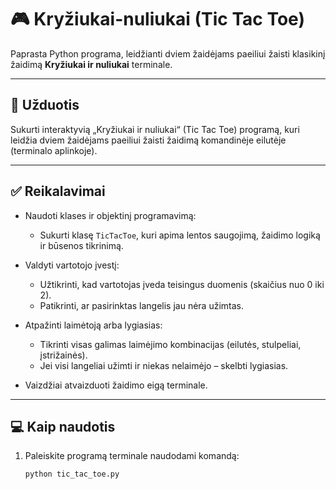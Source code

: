 # 🎮 Kryžiukai-nuliukai (Tic Tac Toe)

Paprasta Python programa, leidžianti dviem žaidėjams paeiliui žaisti klasikinį žaidimą **Kryžiukai ir nuliukai** terminale.

---

## 🔧 Užduotis

Sukurti interaktyvią „Kryžiukai ir nuliukai“ (Tic Tac Toe) programą, kuri leidžia dviem žaidėjams paeiliui žaisti žaidimą komandinėje eilutėje (terminalo aplinkoje).

---

## ✅ Reikalavimai

- Naudoti klases ir objektinį programavimą:
  - Sukurti klasę `TicTacToe`, kuri apima lentos saugojimą, žaidimo logiką ir būsenos tikrinimą.
  
- Valdyti vartotojo įvestį:
  - Užtikrinti, kad vartotojas įveda teisingus duomenis (skaičius nuo 0 iki 2).
  - Patikrinti, ar pasirinktas langelis jau nėra užimtas.

- Atpažinti laimėtoją arba lygiasias:
  - Tikrinti visas galimas laimėjimo kombinacijas (eilutės, stulpeliai, įstrižainės).
  - Jei visi langeliai užimti ir niekas nelaimėjo – skelbti lygiasias.

- Vaizdžiai atvaizduoti žaidimo eigą terminale.

---

## 💻 Kaip naudotis

1. Paleiskite programą terminale naudodami komandą:

   ```bash
   python tic_tac_toe.py
